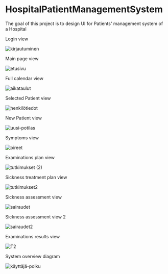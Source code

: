 # HospitalPatientManagementSystem

The goal of this project is to design UI for Patients' management system of a Hospital

Login view

![kirjautuminen](https://github.com/user-attachments/assets/e4f4d598-30cb-4605-b1ca-6adadeb34e3d)

Main page view

![etusivu](https://github.com/user-attachments/assets/8c5d6dee-c4aa-4810-b0e0-3d82cf921af7)

Full calendar view

![aikataulut](https://github.com/user-attachments/assets/adc91b08-ac08-4e8d-bdee-b05365937d04)

Selected Patient view

![henkilötiedot](https://github.com/user-attachments/assets/16b2438a-b714-48e2-b17b-15b5f8d4ce71)

New Patient view

![uusi-potilas](https://github.com/user-attachments/assets/28f34960-9c43-4b13-8348-e31761845867)

Symptoms view

![oireet](https://github.com/user-attachments/assets/0733d2e2-bc90-4133-80fb-d23a6b94235c)

Examinations plan view

![tutkimukset (2)](https://github.com/user-attachments/assets/f8bed740-632b-42c5-9770-3a2c6f2c1dee)

Sickness treatment plan view

![tutkimukset2](https://github.com/user-attachments/assets/1a34929c-22fc-4e0a-88db-b78f7778fc0d)

Sickness assessment view

![sairaudet](https://github.com/user-attachments/assets/75776a86-6c65-452c-b14b-63ee45063241)

Sickness assessment view 2

![sairaudet2](https://github.com/user-attachments/assets/2caaa902-cec4-4385-a00a-550a532cbae3)

Examinations results view

![T2](https://github.com/user-attachments/assets/8337df3f-3c83-4156-837e-92456ffa0c1f)

System overview diagram

![käyttäjä-polku](https://github.com/user-attachments/assets/0ea1fc64-1519-4b2a-a50e-cf25d1182d9b)





